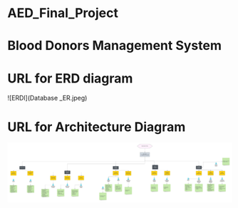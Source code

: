 # AED_Final_Project

<h1>Blood Donors Management System</h1>

# URL for ERD diagram

![ERDl](Database _ER.jpeg)

# URL for Architecture Diagram

![Domain Model](abstract.jpeg)

